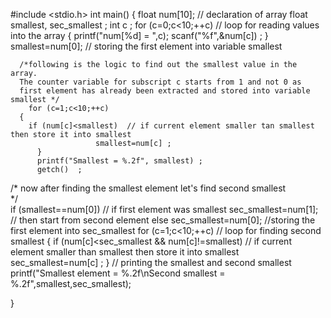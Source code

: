 #include <stdio.h>
int main()
{
	float num[10]; // declaration of array
	float smallest, sec_smallest ;
	int c ;
	for (c=0;c<10;++c)   // loop for reading values into the array
	{
		printf("num[%d] = ",c);
		scanf("%f",&num[c]) ;
	    }  
	  smallest=num[0]; // storing the first element into variable smallest
	 
	  /*following is the logic to find out the smallest value in the array.
	  The counter variable for subscript c starts from 1 and not 0 as 
	  first element has already been extracted and stored into variable smallest */
	    for (c=1;c<10;++c)
	  {
	    if (num[c]<smallest)  // if current element smaller tan smallest then store it into smallest
	 	 			   smallest=num[c] ;
	  	  }
	  	  printf("Smallest = %.2f", smallest) ;
	  	  getch()  ;
/* now after finding the smallest element let's find second smallest  
*/	  
	 if (smallest==num[0])  // if first element was smallest
	 sec_smallest=num[1];   // then start from second element
else
	  sec_smallest=num[0];  //storing the first element into sec_smallest
	  for (c=1;c<10;++c)    // loop for finding second smallest
	  {
	  	if (num[c]<sec_smallest && num[c]!=smallest)  // if current element smaller than smallest then store it into smallest 
	  	sec_smallest=num[c] ;
	  	  }
	  	  // printing the smallest and second smallest 
printf("Smallest element = %.2f\nSecond smallest = %.2f",smallest,sec_smallest);	

}
